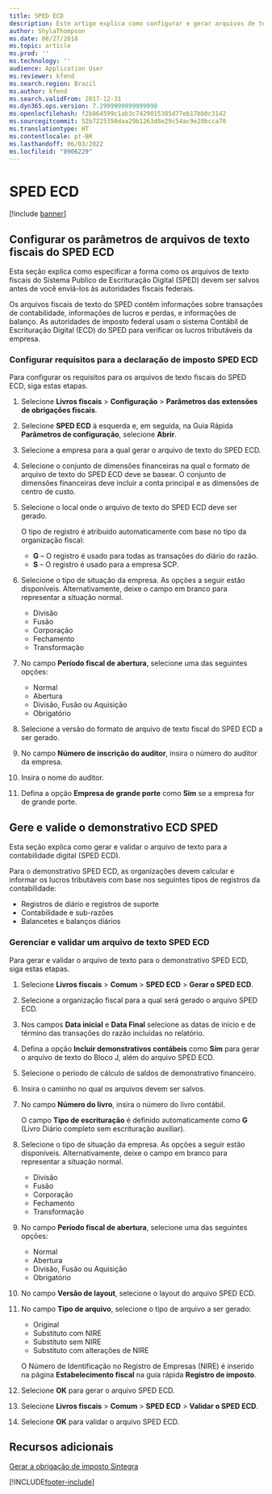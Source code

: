```yaml
---
title: SPED ECD
description: Este artigo explica como configurar e gerar arquivos de texto do SPED ECD.
author: ShylaThompson
ms.date: 08/27/2018
ms.topic: article
ms.prod: ''
ms.technology: ''
audience: Application User
ms.reviewer: kfend
ms.search.region: Brazil
ms.author: kfend
ms.search.validFrom: 2017-12-31
ms.dyn365.ops.version: 7.2999999999999998
ms.openlocfilehash: f2b864599c1ab3c7429015385d77eb17bb0c3142
ms.sourcegitcommit: 52b7225350daa29b1263d8e29c54ac9e20bcca70
ms.translationtype: HT
ms.contentlocale: pt-BR
ms.lasthandoff: 06/03/2022
ms.locfileid: "8906229"
---
```

# <a name="sped-ecd"></a>SPED ECD

[!include [banner](../includes/banner.md)]

## <a name="set-up-parameters-for-sped-ecd-text-files"></a>Configurar os parâmetros de arquivos de texto fiscais do SPED ECD

Esta seção explica como especificar a forma como os arquivos de texto fiscais do Sistema Publico de Escrituração Digital (SPED) devem ser salvos antes de você enviá-los às autoridades fiscais federais.

Os arquivos fiscais de texto do SPED contêm informações sobre transações de contabilidade, informações de lucros e perdas, e informações de balanço. As autoridades de imposto federal usam o sistema Contábil de Escrituração Digital (ECD) do SPED para verificar os lucros tributáveis da empresa. 

### <a name="set-up-requirements-for-the-sped-ecd-tax-statement"></a>Configurar requisitos para a declaração de imposto SPED ECD

Para configurar os requisitos para os arquivos de texto fiscais do SPED ECD, siga estas etapas.

1.  Selecione **Livros fiscais** \> **Configuração** \> **Parâmetros das extensões de obrigações fiscais**.
2.  Selecione **SPED ECD** à esquerda e, em seguida, na Guia Rápida **Parâmetros de configuração**, selecione **Abrir**.
3.  Selecione a empresa para a qual gerar o arquivo de texto do SPED ECD.
4.  Selecione o conjunto de dimensões financeiras na qual o formato de arquivo de texto do SPED ECD deve se basear. O conjunto de dimensões financeiras deve incluir a conta principal e as dimensões de centro de custo.
5.  Selecione o local onde o arquivo de texto do SPED ECD deve ser gerado.

    O tipo de registro é atribuído automaticamente com base no tipo da organização fiscal:

    -  **G** – O registro é usado para todas as transações do diário do razão.
    -  **S** – O registro é usado para a empresa SCP.

6.  Selecione o tipo de situação da empresa. As opções a seguir estão disponíveis. Alternativamente, deixe o campo em branco para representar a situação normal.

    -  Divisão
    -  Fusão
    -  Corporação
    -  Fechamento
    -  Transformação

7.  No campo **Período fiscal de abertura**, selecione uma das seguintes opções:

    -  Normal
    -  Abertura
    -  Divisão, Fusão ou Aquisição
    -  Obrigatório

8.  Selecione a versão do formato de arquivo de texto fiscal do SPED ECD a ser gerado.
9.  No campo **Número de inscrição do auditor**, insira o número do auditor da empresa.
10. Insira o nome do auditor.
11. Defina a opção **Empresa de grande porte** como **Sim** se a empresa for de grande porte.

## <a name="generate-and-validate-the-sped-ecd-statement"></a>Gere e valide o demonstrativo ECD SPED 

Esta seção explica como gerar e validar o arquivo de texto para a contabilidade digital (SPED ECD).

Para o demonstrativo SPED ECD, as organizações devem calcular e informar os lucros tributáveis com base nos seguintes tipos de registros da contabilidade:

- Registros de diário e registros de suporte
- Contabilidade e sub-razões
- Balancetes e balanços diários

### <a name="generate-and-validate-a-sped-ecd-text-file"></a>Gerenciar e validar um arquivo de texto SPED ECD

Para gerar e validar o arquivo de texto para o demonstrativo SPED ECD, siga estas etapas.

1.  Selecione **Livros fiscais** \> **Comum** \> **SPED ECD** \> **Gerar o SPED ECD**.
2.  Selecione a organização fiscal para a qual será gerado o arquivo SPED ECD.
3.  Nos campos **Data inicial** e **Data Final** selecione as datas de início e de término das transações do razão incluídas no relatório.
4.  Defina a opção **Incluir demonstrativos contábeis** como **Sim** para gerar o arquivo de texto do Bloco J, além do arquivo SPED ECD.
5.  Selecione o período de cálculo de saldos de demonstrativo financeiro.
6.  Insira o caminho no qual os arquivos devem ser salvos.
7.  No campo **Número do livro**, insira o número do livro contábil.

    O campo **Tipo de escrituração** é definido automaticamente como **G** (Livro Diário completo sem escrituração auxiliar).

8.  Selecione o tipo de situação da empresa. As opções a seguir estão disponíveis. Alternativamente, deixe o campo em branco para representar a situação normal.

    -  Divisão
    -  Fusão
    -  Corporação
    -  Fechamento
    -  Transformação

9.  No campo **Período fiscal de abertura**, selecione uma das seguintes opções:

    -  Normal
    -  Abertura
    -  Divisão, Fusão ou Aquisição
    -  Obrigatório

10. No campo **Versão de layout**, selecione o layout do arquivo SPED ECD.
11. No campo **Tipo de arquivo**, selecione o tipo de arquivo a ser gerado:

    -  Original
    -  Substituto com NIRE
    -  Substituto sem NIRE
    -  Substituto com alterações de NIRE

    O Número de Identificação no Registro de Empresas (NIRE) é inserido na página **Estabelecimento fiscal** na guia rápida **Registro de imposto**.

12. Selecione **OK** para gerar o arquivo SPED ECD.
13. Selecione **Livros fiscais** \> **Comum** \> **SPED ECD** \> **Validar o SPED ECD**.
14. Selecione **OK** para validar o arquivo SPED ECD.

## <a name="additional-resources"></a>Recursos adicionais

[Gerar a obrigação de imposto Sintegra](/dynamicsax-2012/appuser-itpro/bra-generate-the-sintegra-tax-statement)


[!INCLUDE[footer-include](../../includes/footer-banner.md)]

